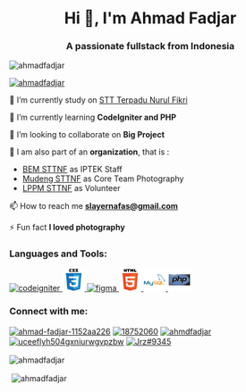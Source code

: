 <h1 align="center">Hi 👋, I'm Ahmad Fadjar</h1>
<h3 align="center">A passionate fullstack from Indonesia</h3>

<p align="left"> <img src="https://komarev.com/ghpvc/?username=ahmadfadjar&label=Profile%20views&color=0e75b6&style=flat" alt="ahmadfadjar" /> </p>

<p align="left"> <a href="https://github.com/ryo-ma/github-profile-trophy"><img src="https://github-profile-trophy.vercel.app/?username=ahmadfadjar&theme=algolia" alt="ahmadfadjar" /></a> </p>

🔭 I’m currently study on [STT Terpadu Nurul Fikri](https://www.bing.com/ck/a?!&&p=0e09b336f421a5a6d345d2c17933a6f249d18e603839273822fa12309d936cc1JmltdHM9MTY1MTI2ODI0MSZpZ3VpZD0wMzZiMWE2NC01OThkLTQ0NTEtYmY1OS1lMWIzNWZkNzRmNmQmaW5zaWQ9NTE0OA&ptn=3&fclid=8c8ed120-c804-11ec-88a6-b4ba4ea32fa4&u=a1aHR0cHM6Ly9udXJ1bGZpa3JpLmFjLmlkLz9tc2Nsa2lkPThjOGVkMTIwYzgwNDExZWM4OGE2YjRiYTRlYTMyZmE0&ntb=1)

🌱 I’m currently learning **CodeIgniter and PHP**

👯 I’m looking to collaborate on **Big Project**

🤝 I am also part of an **organization**, that is :
- [BEM STTNF](https://www.instagram.com/bemsttnf/) as IPTEK Staff
- [Mudeng STTNF](https://www.instagram.com/mudengsttnf/) as Core Team Photography
- [LPPM STTNF](https://www.instagram.com/lppmnf/) as Volunteer

📫 How to reach me **slayernafas@gmail.com**

⚡ Fun fact **I loved photography**

<h3 align="left">Languages and Tools:</h3>
<p align="left"> <a href="https://codeigniter.com" target="_blank" rel="noreferrer"> <img src="https://cdn.worldvectorlogo.com/logos/codeigniter.svg" alt="codeigniter" width="40" height="40"/> </a> <a href="https://www.w3schools.com/css/" target="_blank" rel="noreferrer"> <img src="https://raw.githubusercontent.com/devicons/devicon/master/icons/css3/css3-original-wordmark.svg" alt="css3" width="40" height="40"/> </a> <a href="https://www.figma.com/" target="_blank" rel="noreferrer"> <img src="https://www.vectorlogo.zone/logos/figma/figma-icon.svg" alt="figma" width="40" height="40"/> </a> <a href="https://www.w3.org/html/" target="_blank" rel="noreferrer"> <img src="https://raw.githubusercontent.com/devicons/devicon/master/icons/html5/html5-original-wordmark.svg" alt="html5" width="40" height="40"/> </a> <a href="https://www.mysql.com/" target="_blank" rel="noreferrer"> <img src="https://raw.githubusercontent.com/devicons/devicon/master/icons/mysql/mysql-original-wordmark.svg" alt="mysql" width="40" height="40"/> </a> <a href="https://www.php.net" target="_blank" rel="noreferrer"> <img src="https://raw.githubusercontent.com/devicons/devicon/master/icons/php/php-original.svg" alt="php" width="40" height="40"/> </a> </p>

<h3 align="left">Connect with me:</h3>
<p align="left">
<a href="https://linkedin.com/in/ahmad-fadjar-1152aa226" target="blank"><img align="center" src="https://raw.githubusercontent.com/rahuldkjain/github-profile-readme-generator/master/src/images/icons/Social/linked-in-alt.svg" alt="ahmad-fadjar-1152aa226" height="30" width="40" /></a>
<a href="https://stackoverflow.com/users/18752060" target="blank"><img align="center" src="https://raw.githubusercontent.com/rahuldkjain/github-profile-readme-generator/master/src/images/icons/Social/stack-overflow.svg" alt="18752060" height="30" width="40" /></a>
<a href="https://instagram.com/ahmdfadjar" target="blank"><img align="center" src="https://raw.githubusercontent.com/rahuldkjain/github-profile-readme-generator/master/src/images/icons/Social/instagram.svg" alt="ahmdfadjar" height="30" width="40" /></a>
<a href="https://www.youtube.com/channel/UCeEFLyh504gxNiurwGvpzBw" target="blank"><img align="center" src="https://raw.githubusercontent.com/rahuldkjain/github-profile-readme-generator/master/src/images/icons/Social/youtube.svg" alt="uceeflyh504gxniurwgvpzbw" height="30" width="40" /></a>
<a href="https://discord.gg/Jrz#9345" target="blank"><img align="center" src="https://raw.githubusercontent.com/rahuldkjain/github-profile-readme-generator/master/src/images/icons/Social/discord.svg" alt="Jrz#9345" height="30" width="40" /></a>
</p>

<p><img align="center" src="https://github-readme-stats.vercel.app/api/top-langs?username=ahmadfadjar&show_icons=true&locale=en&layout=compact&theme=algolia" alt="ahmadfadjar" /></p>


<p>&nbsp;<img align="center" src="https://github-readme-stats.vercel.app/api?username=ahmadfadjar&show_icons=true&locale=en&theme=algolia" alt="ahmadfadjar" /></p>

